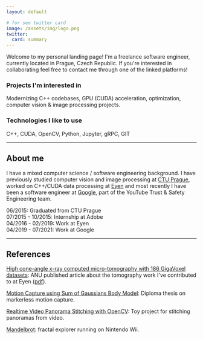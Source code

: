 ```yaml
---
layout: default

# for seo twitter card
image: /assets/img/logo.png
twitter:
  card: summary
---
```


Welcome to my personal landing page! I'm a freelance software engineer, currently located in Prague, Czech Republic. If you're interested in collaborating feel free to contact me through one of the linked platforms!

### Projects I'm interested in

Modernizing C++ codebases, GPU (CUDA) acceleration, optimization, computer vision & image processing projects.

### Technologies I like to use

C++, CUDA, OpenCV, Python, Jupyter, gRPC, GIT

---

## About me

I have a mixed computer science / software engineering background. I have previously studied computer vision and image processing at [CTU Prague](https://oi.fel.cvut.cz/en/), worked on C++/CUDA data processing at [Eyen](https://www.eyen.eu/) and most recently I have been a software engineer at [Google](https://www.google.com), part of the YouTube Trust & Safety Engineering team.

06/2015: Graduated from CTU Prague  
07/2015 - 10/2015: Internship at Adobe  
04/2016 - 02/2019: Work at Eyen  
04/2019 - 07/2021: Work at Google  

---

## References

[High cone-angle x-ray computed micro-tomography with 186 GigaVoxel datasets](https://dx.doi.org/10.1117/12.2238258): ANU published article about the tomography work I've contributed to at Eyen ([pdf](https://openresearch-repository.anu.edu.au/bitstream/1885/195615/3/99670U.pdf)).

[Motion Capture using Sum of Gaussians Body Model](https://dspace.cvut.cz/handle/10467/62045): Diploma thesis on markerless motion capture.

[Realtime Video Panorama Stitching with OpenCV](https://www.youtube.com/watch?v=QapSxGnUWtY): Toy project for stitching panoramas from video.

[Mandelbrot](https://wiibrew.org/wiki/Mandelbrot): fractal explorer running on Nintendo Wii.
